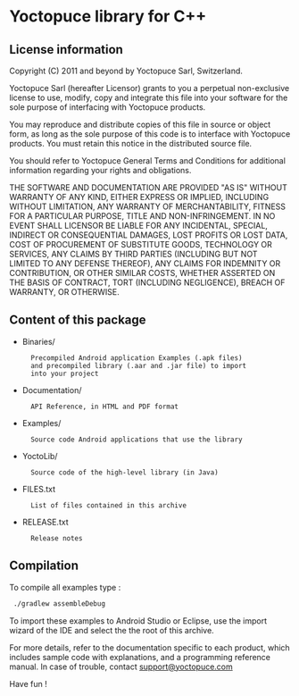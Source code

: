 Yoctopuce library for C++
=========================

## License information


Copyright (C) 2011 and beyond by Yoctopuce Sarl, Switzerland.

Yoctopuce Sarl (hereafter Licensor) grants to you a perpetual
non-exclusive license to use, modify, copy and integrate this
file into your software for the sole purpose of interfacing
with Yoctopuce products.

You may reproduce and distribute copies of this file in
source or object form, as long as the sole purpose of this
code is to interface with Yoctopuce products. You must retain
this notice in the distributed source file.

You should refer to Yoctopuce General Terms and Conditions
for additional information regarding your rights and
obligations.

THE SOFTWARE AND DOCUMENTATION ARE PROVIDED "AS IS" WITHOUT
WARRANTY OF ANY KIND, EITHER EXPRESS OR IMPLIED, INCLUDING
WITHOUT LIMITATION, ANY WARRANTY OF MERCHANTABILITY, FITNESS
FOR A PARTICULAR PURPOSE, TITLE AND NON-INFRINGEMENT. IN NO
EVENT SHALL LICENSOR BE LIABLE FOR ANY INCIDENTAL, SPECIAL,
INDIRECT OR CONSEQUENTIAL DAMAGES, LOST PROFITS OR LOST DATA,
COST OF PROCUREMENT OF SUBSTITUTE GOODS, TECHNOLOGY OR
SERVICES, ANY CLAIMS BY THIRD PARTIES (INCLUDING BUT NOT
LIMITED TO ANY DEFENSE THEREOF), ANY CLAIMS FOR INDEMNITY OR
CONTRIBUTION, OR OTHER SIMILAR COSTS, WHETHER ASSERTED ON THE
BASIS OF CONTRACT, TORT (INCLUDING NEGLIGENCE), BREACH OF
WARRANTY, OR OTHERWISE.


## Content of this package


* Binaries/

		Precompiled Android application Examples (.apk files)
    	and precompiled library (.aar and .jar file) to import
    	into your project

* Documentation/

		API Reference, in HTML and PDF format

* Examples/

		Source code Android applications that use the library

* YoctoLib/

		Source code of the high-level library (in Java)

* FILES.txt

		List of files contained in this archive

* RELEASE.txt

		Release notes


## Compilation

To compile all examples type :

```bash
 ./gradlew assembleDebug
```

To import these examples to Android Studio or Eclipse, use the import wizard of
the IDE and select the the root of this archive.

For more details, refer to the documentation specific to each product, which
includes sample code with explanations, and a programming reference manual.
In case of trouble, contact support@yoctopuce.com

Have fun !
